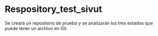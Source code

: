 # Respository_test_sivut
Se creará un repositorio de prueba y se analizarán los tres estados  que puede tener un archivo en Git.
